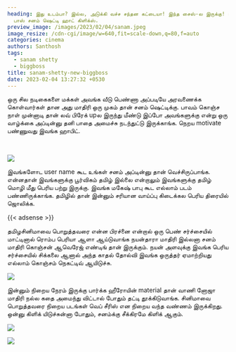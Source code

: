 ```yaml
---
heading: இது உடம்பா? இல்ல, அடுக்கி வச்ச சந்தன கட்டையா! இந்த சைஸ்-ல இருக்கு! பிக்
  பாஸ் சனம் ஷெட்டி ஹாட் கிளிக்ஸ்.
preview_image: /images/2023/02/04/sanam.jpeg
image_resize: /cdn-cgi/image/w=640,fit=scale-down,q=80,f=auto
categories: cinema
authors: Santhosh
tags:
  - sanam shetty
  - biggboss
title: sanam-shetty-new-biggboss
date: 2023-02-04 13:27:32 +0530
---
```

ஒரு சில நடிகைகளை மக்கள் அவங்க வீடு பெண்ணா அப்படியே அரவணைக்க கொள்வார்கள் தான அது மாதிரி ஒரு முகம் தான் சனம் ஷெட்டிக்கு. பாவம் கொஞ்ச நாள் முன்னாடி தான் லவ் பிரேக் upல இருந்து மீண்டு இப்போ அவங்களுக்கு என்று ஒரு வாழ்க்கை அப்டின்னு தனி பாதை அமைச்சு நடந்துட்டு இருக்காங்க. நெறய motivate பண்ணுவது இவங்க ஹாபிட்.

﻿

![](/images/2023/02/04/sanam-shetty-new-biggboss.jpeg)

இவங்களோட user name கூட உங்கள் சனம் அப்டின்னு தான் வெச்சிருப்பாங்க. என்னதான் இவங்களுக்கு பூர்விகம் தமிழ் இல்லை என்றாலும் இவங்களுக்கு தமிழ் மொழி மீது பெரிய பற்று இருக்கு. இவங்க மகேஷ் பாபு கூட எல்லாம் படம் பண்ணிருக்காங்க. தமிழில் தான் இன்னும் சரியான வாய்ப்பு கிடைக்கல பெரிய திரையில் ஜொலிக்க.

{{< adsense >}} 

தமிழசினிமாவை பொறுத்தவரை என்ன பிரச்னை என்றால் ஒரு பெண் சர்ச்சையில் மாட்டினால் ரொம்ப பெரியா ஆளா ஆய்டுவாங்க நயன்தாரா மாதிரி இல்லனா சனம் மாதிரி கொஞ்சன் ஆவெரேஜ் எண்டிங் தான் இருக்கும். நயன் அளவுக்கு இவங்க பெரிய சர்ச்சையில் சிக்கலை ஆனால் அந்த காதல் தோல்வி இவங்க ஒருத்தர் ஏமாற்றியது எல்லாம் கொஞ்சம் நெகட்டிவ் ஆயிடுச்சு.



![](/images/2023/02/04/sanam-shetty-new-biggboss2.jpeg)

இன்னும் நிறைய நேரம் இருக்கு பார்க்க ஹீரோயின் material தான் வாணி னோஜா மாதிரி நல்ல கதை அமைந்து விட்டால் போதும் தட்டி தூக்கிடுவாங்க. சினிமாவை பொறுத்தவரை நிறைய படங்கள் வெப் சீரிஸ் என நிறைய வந்த வண்ணம் இருக்கிறது. ஒன்னு கிளிக் யிடுச்சுன்னா போதும், சனம்க்கு சீக்கிரமே கிளிக் ஆகும். 

![](/images/2023/02/04/sanam-shetty-new-biggboss4.jpeg)

![](/images/2023/02/04/sanam-shetty-new-biggboss6.jpeg)